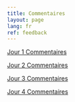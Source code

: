 ```yaml
---
title: Commentaires
layout: page
lang: fr
ref: feedback
---
```

[Jour 1 Commentaires](https://forms.gle/j99RsucRQpTsomGt7)  

[Jour 2 Commentaires](https://forms.gle/8NNgC29ktrqHyLiW9)

[Jour 3 Commentaires](https://forms.gle/jRGER8rvk1G7wFtn7)

[Jour 4 Commentaires](https://forms.gle/8RWqGRx1m2wgweCc7)

<!--

[Jour 5 Commentaires]()

-->
